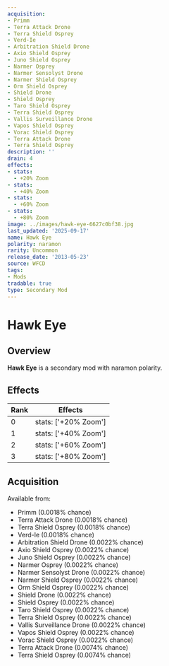 ```yaml
---
acquisition:
- Primm
- Terra Attack Drone
- Terra Shield Osprey
- Verd-Ie
- Arbitration Shield Drone
- Axio Shield Osprey
- Juno Shield Osprey
- Narmer Osprey
- Narmer Sensolyst Drone
- Narmer Shield Osprey
- Orm Shield Osprey
- Shield Drone
- Shield Osprey
- Taro Shield Osprey
- Terra Shield Osprey
- Vallis Surveillance Drone
- Vapos Shield Osprey
- Vorac Shield Osprey
- Terra Attack Drone
- Terra Shield Osprey
description: ''
drain: 4
effects:
- stats:
  - +20% Zoom
- stats:
  - +40% Zoom
- stats:
  - +60% Zoom
- stats:
  - +80% Zoom
image: ../images/hawk-eye-6627c0bf38.jpg
last_updated: '2025-09-17'
name: Hawk Eye
polarity: naramon
rarity: Uncommon
release_date: '2013-05-23'
source: WFCD
tags:
- Mods
tradable: true
type: Secondary Mod
---
```


# Hawk Eye

## Overview

**Hawk Eye** is a secondary mod with naramon polarity.

## Effects

| Rank | Effects |
|------|----------|
| 0 | stats: ['+20% Zoom'] |
| 1 | stats: ['+40% Zoom'] |
| 2 | stats: ['+60% Zoom'] |
| 3 | stats: ['+80% Zoom'] |

## Acquisition

Available from:
- Primm (0.0018% chance)
- Terra Attack Drone (0.0018% chance)
- Terra Shield Osprey (0.0018% chance)
- Verd-Ie (0.0018% chance)
- Arbitration Shield Drone (0.0022% chance)
- Axio Shield Osprey (0.0022% chance)
- Juno Shield Osprey (0.0022% chance)
- Narmer Osprey (0.0022% chance)
- Narmer Sensolyst Drone (0.0022% chance)
- Narmer Shield Osprey (0.0022% chance)
- Orm Shield Osprey (0.0022% chance)
- Shield Drone (0.0022% chance)
- Shield Osprey (0.0022% chance)
- Taro Shield Osprey (0.0022% chance)
- Terra Shield Osprey (0.0022% chance)
- Vallis Surveillance Drone (0.0022% chance)
- Vapos Shield Osprey (0.0022% chance)
- Vorac Shield Osprey (0.0022% chance)
- Terra Attack Drone (0.0074% chance)
- Terra Shield Osprey (0.0074% chance)

